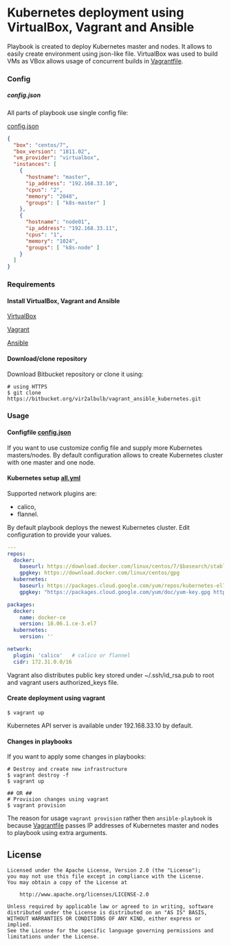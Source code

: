 # Kubernetes deployment using VirtualBox, Vagrant and Ansible

Playbook is created to deploy Kubernetes master and nodes. It allows to easily
create environment using json-like file.
VirtualBox was used to build VMs as VBox allows usage of concurrent builds
in [Vagrantfile](../master/Vagrantfile).

### Config

##### config.json

All parts of playbook use single config file:

[config.json](../master/files/config.json)

```json
{
  "box": "centos/7",
  "box_version": "1811.02",
  "vm_provider": "virtualbox",
  "instances": [
    {
      "hostname": "master",
      "ip_address": "192.168.33.10",
      "cpus": "2",
      "memory": "2048",
      "groups": [ "k8s-master" ]
    },
    {
      "hostname": "node01",
      "ip_address": "192.168.33.11",
      "cpus": "1",
      "memory": "1024",
      "groups": [ "k8s-node" ]
    }
  ]
}
```

### Requirements

#### Install VirtualBox, Vagrant and Ansible

[VirtualBox](https://www.virtualbox.org/manual/ch02.html)

[Vagrant](https://www.vagrantup.com/intro/getting-started/install.html)

[Ansible](http://docs.ansible.com/ansible/latest/intro_installation.html)

#### Download/clone repository

Download Bitbucket repository or clone it using:

```shell
# using HTTPS
$ git clone https://bitbucket.org/vir2albulb/vagrant_ansible_kubernetes.git
```

### Usage

#### Configfile [config.json](../master/files/config.json)

If you want to use customize config file and supply more Kubernetes masters/nodes.
By default configuration allows to create Kubernetes cluster with one master and
one node.

#### Kubernetes setup [all.yml](../master/provisioning/group_vars/all.yml)

Supported network plugins are:

- calico,
- flannel.

By default playbook deploys the newest Kubernetes cluster. Edit configuration
to provide your values.

```yaml
---
repos:
  docker:
    baseurl: https://download.docker.com/linux/centos/7/$basearch/stable
    gpgkey: https://download.docker.com/linux/centos/gpg
  kubernetes:
    baseurl: https://packages.cloud.google.com/yum/repos/kubernetes-el7-x86_64
    gpgkey: "https://packages.cloud.google.com/yum/doc/yum-key.gpg https://packages.cloud.google.com/yum/doc/rpm-package-key.gpg"

packages:
  docker:
    name: docker-ce
    version: 18.06.1.ce-3.el7
  kubernetes:
    version: ''

network:
  plugin: 'calico'   # calico or flannel
  cidr: 172.31.0.0/16
```

Vagrant also distributes public key stored under ~/.ssh/id_rsa.pub to root and
vagrant users authorized_keys file.

#### Create deployment using vagrant

```shell
$ vagrant up
```

Kubernetes API server is available under 192.168.33.10 by default.

#### Changes in playbooks

If you want to apply some changes in playbooks:

```shell
# Destroy and create new infrastructure
$ vagrant destroy -f
$ vagrant up

## OR ##
# Provision changes using vagrant
$ vagrant provision
```

The reason for usage `vagrant provision` rather then `ansible-playbook` is
because [Vagrantfile](../master/Vagrantfile) passes IP addresses of Kubernetes
master and nodes to playbook using extra arguments.

## License
```
Licensed under the Apache License, Version 2.0 (the "License");
you may not use this file except in compliance with the License.
You may obtain a copy of the License at

    http://www.apache.org/licenses/LICENSE-2.0

Unless required by applicable law or agreed to in writing, software
distributed under the License is distributed on an "AS IS" BASIS,
WITHOUT WARRANTIES OR CONDITIONS OF ANY KIND, either express or implied.
See the License for the specific language governing permissions and
limitations under the License.
```
